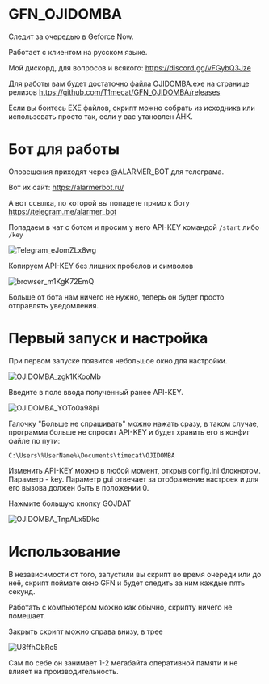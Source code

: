 # GFN_OJIDOMBA

Следит за очередью в Geforce Now.

Работает с клиентом на русском языке.

Мой дискорд, для вопросов и всякого: https://discord.gg/vFGybQ3Jze

Для работы вам будет достаточно файла OJIDOMBA.exe на странице релизов https://github.com/T1mecat/GFN_OJIDOMBA/releases

Если вы боитесь EXE файлов, скрипт можно собрать из исходника или использовать просто так, если у вас утановлен AHK.


# Бот для работы

Оповещения приходят через @ALARMER_BOT для телеграма. 

Вот их сайт: https://alarmerbot.ru/

А вот ссылка, по которой вы попадете прямо к боту https://telegram.me/alarmer_bot

Попадаем в чат с ботом и просим у него API-KEY командой `/start` либо `/key`

![Telegram_eJomZLx8wg](https://user-images.githubusercontent.com/58136226/140643142-abf53d24-afe7-4426-bbb3-a1cac3ab8177.png)

Копируем API-KEY без лишних пробелов и символов

![browser_m1KgK72EmQ](https://user-images.githubusercontent.com/58136226/140643161-9bd0883f-aca0-4b89-9222-4c464f8d88fc.png)

Больше от бота нам ничего не нужно, теперь он будет просто отправлять уведомления.

# Первый запуск и настройка

При первом запуске появится небольшое окно для настройки. 

![OJIDOMBA_zgk1KKooMb](https://user-images.githubusercontent.com/58136226/140643467-45362bd5-362c-49ee-8ce3-42c260d02105.png)


Введите в поле ввода полученный ранее API-KEY. 

![OJIDOMBA_YOTo0a98pi](https://user-images.githubusercontent.com/58136226/140643483-1dac9cca-9979-42f7-9423-dd1325587d3a.png)


Галочку "Больше не спрашивать" можно нажать сразу, в таком случае, программа больше не спросит API-KEY и будет хранить его в конфиг файле по пути: 

`C:\Users\%UserName%\Documents\timecat\OJIDOMBA`

Изменить API-KEY можно в любой момент, открыв config.ini блокнотом. Параметр - key. Параметр gui отвечает за отображение настроек и для его вызова должен быть в положении 0.

Нажмите большую кнопку GOJDAT

![OJIDOMBA_TnpALx5Dkc](https://user-images.githubusercontent.com/58136226/140643502-d68635b5-1725-4c1b-a8c0-42f44624b57c.png)


# Использование

В независимости от того, запустили вы скрипт во время очереди или до неё, скрипт поймате окно GFN и будет следить за ним каждые пять секунд. 

Работать с компьютером можно как обычно, скрипту ничего не помешает.

Закрыть скрипт можно справа внизу, в трее

![U8ffhObRc5](https://user-images.githubusercontent.com/58136226/140643417-1f4423e9-4fe3-439d-836a-9b20515249fa.png)

Сам по себе он занимает 1-2 мегабайта оперативной памяти и не влияет на производительность.

